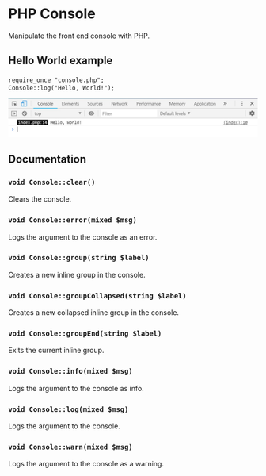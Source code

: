 # PHP Console
Manipulate the front end console with PHP.

## Hello World example
```
require_once "console.php";
Console::log("Hello, World!");
```
![Screenshot](Hello%2C%20World!.jpg)

## Documentation

### `void Console::clear()`
Clears the console.

### `void Console::error(mixed $msg)`
Logs the argument to the console as an error.

### `void Console::group(string $label)`
Creates a new inline group in the console.

### `void Console::groupCollapsed(string $label)`
Creates a new collapsed inline group in the console.

### `void Console::groupEnd(string $label)`
Exits the current inline group.

### `void Console::info(mixed $msg)`
Logs the argument to the console as info.

### `void Console::log(mixed $msg)`
Logs the argument to the console.

### `void Console::warn(mixed $msg)`
Logs the argument to the console as a warning.

